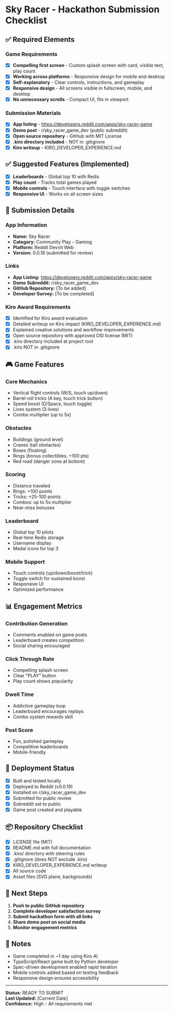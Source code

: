 # Sky Racer - Hackathon Submission Checklist

## ✅ Required Elements

### Game Requirements
- [x] **Compelling first screen** - Custom splash screen with card, visible text, play count
- [x] **Working across platforms** - Responsive design for mobile and desktop
- [x] **Self-explanatory** - Clear controls, instructions, and gameplay
- [x] **Responsive design** - All screens visible in fullscreen, mobile, and desktop
- [x] **No unnecessary scrolls** - Compact UI, fits in viewport

### Submission Materials
- [x] **App listing** - https://developers.reddit.com/apps/sky-racer-game
- [x] **Demo post** - r/sky_racer_game_dev (public subreddit)
- [x] **Open source repository** - GitHub with MIT License
- [x] **.kiro directory included** - NOT in .gitignore
- [x] **Kiro writeup** - KIRO_DEVELOPER_EXPERIENCE.md

## ✅ Suggested Features (Implemented)

- [x] **Leaderboards** - Global top 10 with Redis
- [x] **Play count** - Tracks total games played
- [x] **Mobile controls** - Touch interface with toggle switches
- [x] **Responsive UI** - Works on all screen sizes

## 📝 Submission Details

### App Information
- **Name:** Sky Racer
- **Category:** Community Play - Gaming
- **Platform:** Reddit Devvit Web
- **Version:** 0.0.19 (submitted for review)

### Links
- **App Listing:** https://developers.reddit.com/apps/sky-racer-game
- **Demo Subreddit:** r/sky_racer_game_dev
- **GitHub Repository:** [To be added]
- **Developer Survey:** [To be completed]

### Kiro Award Requirements
- [x] Identified for Kiro award evaluation
- [x] Detailed writeup on Kiro impact (KIRO_DEVELOPER_EXPERIENCE.md)
- [x] Explained creative solutions and workflow improvements
- [x] Open source repository with approved OSI license (MIT)
- [x] .kiro directory included at project root
- [x] .kiro NOT in .gitignore

## 🎮 Game Features

### Core Mechanics
- Vertical flight controls (W/S, touch up/down)
- Barrel roll tricks (A key, touch trick button)
- Speed boost (D/Space, touch toggle)
- Lives system (3 lives)
- Combo multiplier (up to 5x)

### Obstacles
- Buildings (ground level)
- Cranes (tall obstacles)
- Boxes (floating)
- Rings (bonus collectibles, +100 pts)
- Red road (danger zone at bottom)

### Scoring
- Distance traveled
- Rings: +100 points
- Tricks: +25-100 points
- Combos: up to 5x multiplier
- Near-miss bonuses

### Leaderboard
- Global top 10 pilots
- Real-time Redis storage
- Username display
- Medal icons for top 3

### Mobile Support
- Touch controls (up/down/boost/trick)
- Toggle switch for sustained boost
- Responsive UI
- Optimized performance

## 📊 Engagement Metrics

### Contribution Generation
- Comments enabled on game posts
- Leaderboard creates competition
- Social sharing encouraged

### Click Through Rate
- Compelling splash screen
- Clear "PLAY" button
- Play count shows popularity

### Dwell Time
- Addictive gameplay loop
- Leaderboard encourages replays
- Combo system rewards skill

### Post Score
- Fun, polished gameplay
- Competitive leaderboards
- Mobile-friendly

## 🚀 Deployment Status

- [x] Built and tested locally
- [x] Deployed to Reddit (v0.0.19)
- [x] Installed on r/sky_racer_game_dev
- [x] Submitted for public review
- [x] Subreddit set to public
- [x] Game post created and playable

## 📦 Repository Checklist

- [x] LICENSE file (MIT)
- [x] README.md with full documentation
- [x] .kiro/ directory with steering rules
- [x] .gitignore (does NOT exclude .kiro)
- [x] KIRO_DEVELOPER_EXPERIENCE.md writeup
- [x] All source code
- [x] Asset files (SVG plane, backgrounds)

## 🎯 Next Steps

1. **Push to public GitHub repository**
2. **Complete developer satisfaction survey**
3. **Submit hackathon form with all links**
4. **Share demo post on social media**
5. **Monitor engagement metrics**

## 📝 Notes

- Game completed in ~1 day using Kiro AI
- TypeScript/React game built by Python developer
- Spec-driven development enabled rapid iteration
- Mobile controls added based on testing feedback
- Responsive design ensures accessibility

---

**Status:** READY TO SUBMIT  
**Last Updated:** [Current Date]  
**Confidence:** High - All requirements met
